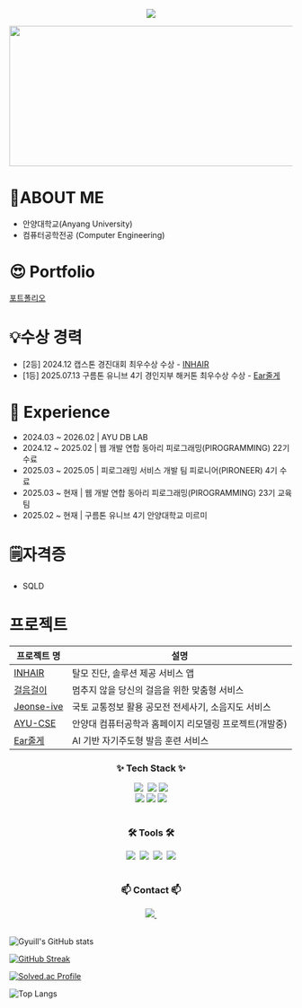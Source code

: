 <!--타이틀 부분-->
<p align='center'>
    <img src="https://capsule-render.vercel.app/api?type=waving&color=auto&height=300&section=header&text=Gyuill's%20area&fontSize=90&animation=fadeIn&fontAlignY=38&descAlignY=51&descAlign=62"/>
</p>


<a href="https://www.gitanimals.org/en_US?utm_medium=image&utm_source=Kimgyuilli&utm_content=line">
  <img
    src="https://render.gitanimals.org/lines/Kimgyuilli?pet-id=701237442329818934"
    width="600"
    height="250"
  />
</a>
  
# 👦ABOUT ME

- 안양대학교(Anyang University)
- 컴퓨터공학전공 (Computer Engineering)

# 😍 Portfolio
[포트폴리오](https://battle-settee-22b.notion.site/Portfolio-1ffe405723848031befce93397c82a5e?pvs=74)
 
# 💡수상 경력

- [2등] 2024.12 캡스톤 경진대회 최우수상 수상 - [INHAIR](https://github.com/Kimgyuilli/InHair)
- [1등] 2025.07.13 구름톤 유니브 4기 경인지부 해커톤 최우수상 수상 - [Ear줄게](https://github.com/Kimgyuilli/GiveYouEar-BE)

# 🐬 Experience

- 2024.03 ~ 2026.02 | AYU DB LAB
- 2024.12 ~ 2025.02 | 웹 개발 연합 동아리 피로그래밍(PIROGRAMMING) 22기 수료
- 2025.03 ~ 2025.05 | 피로그래밍 서비스 개발 팀 피로니어(PIRONEER) 4기 수료
- 2025.03 ~ 현재 | 웹 개발 연합 동아리 피로그래밍(PIROGRAMMING) 23기 교육팀
- 2025.02 ~ 현재 | 구름톤 유니브 4기 안양대학교 미르미
  
# 🗒️자격증

- SQLD

# 프로젝트

| 프로젝트 명 | 설명 |
| --- | --- |
| [INHAIR](https://github.com/Kimgyuilli/InHair) | 탈모 진단, 솔루션 제공 서비스 앱 |
| [걸음걸이](https://github.com/pirogramming-project/geol-eum-geol-i) | 멈추지 않을 당신의 걸음을 위한 맞춤형 서비스 |
| [Jeonse-ive](https://github.com/Jeonse-ive) | 국토 교통정보 활용 공모전 전세사기, 소음지도 서비스 |
| [AYU-CSE](https://github.com/AYU-CSE) | 안양대 컴퓨터공학과 홈페이지 리모델링 프로젝트(개발중) |
| [Ear줄게](https://github.com/Kimgyuilli/GiveYouEar-BE) | AI 기반 자기주도형 발음 훈련 서비스 |


              
<!--내용 부분--> 
<h3 align="center">✨ Tech Stack ✨</h3>

<div align="center">
  <img src="https://img.shields.io/badge/python-3670A0?style=for-the-badge&logo=python&logoColor=ffdd54" />&nbsp
  <img src="https://img.shields.io/badge/JAVA-007396?style=for-the-badge&logo=Java&logoColor=white">
  <img src="https://img.shields.io/badge/C++-00599C?style=for-the-badge&logo=C%2B%2B&logoColor=white"> <br>
  <img src="https://img.shields.io/badge/Spring Boot-6DB33F?style=for-the-badge&logo=Springboot&logoColor=white">
  <img src="https://img.shields.io/badge/Django-3670A0?style=for-the-badge&logo=Django&logoColor=white">
    <img src="https://img.shields.io/badge/docker-3670A0?style=for-the-badge&logo=docker&logoColor=white">
</div>
   
    
<br>

<h3 align="center">🛠 Tools 🛠</h3>
<div align="center">
  <img src="https://img.shields.io/badge/git-F05033.svg?style=for-the-badge&logo=git&logoColor=white" />&nbsp
  <img src="https://img.shields.io/badge/github-181717.svg?style=for-the-badge&logo=github&logoColor=white" />&nbsp
  <img src="https://img.shields.io/badge/VSCode-2C2C32.svg?style=for-the-badge&logo=visual-studio-code&logoColor=22ABF3" />&nbsp
  <img src="https://img.shields.io/badge/intellijidea-000000?style=for-the-badge&logo=intellijidea&logoColor=white">
</div>
<br>

<h3 align="center">📫 Contact 📫</h3>
<div align="center">
  <!-- <a href="https://velog.io/@oka1313"> -->
 <!-- <img src="https://img.shields.io/badge/Velog-1EBC8F?style=for-the-badge&logo=velog&logoColor=white" />&nbsp -->
  </a>
  <a href="mailto:rlarbdlf222@gmail.com">
    <img
      src="https://img.shields.io/badge/rlarbdlf222@gmail.com-D14836?style=for-the-badge&logo=gmail&logoColor=white"/>&nbsp
  </a>
</div>
<br>

![Gyuill's GitHub stats](https://github-readme-stats.vercel.app/api?username=Kimgyuilli&show_icons=true&theme=moltack)

[![GitHub Streak](https://streak-stats.demolab.com/?user=Kimgyuilli&theme=dark)](https://git.io/streak-stats)

[![Solved.ac Profile](http://mazassumnida.wtf/api/v2/generate_badge?boj=rlarbdlf222)](https://solved.ac/rlarbdlf222/)

![Top Langs](https://github-readme-stats.vercel.app/api/top-langs/?username=Kimgyuilli&layout=compact)
